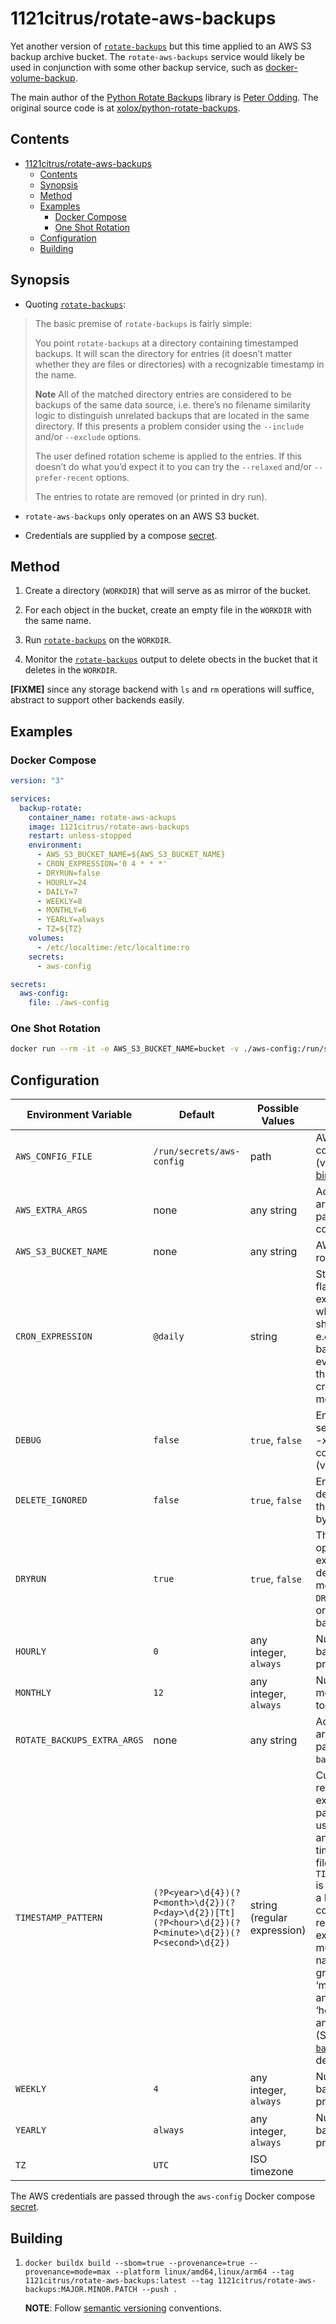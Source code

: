 # 1121citrus/rotate-aws-backups

Yet another version of [`rotate-backups`](https://pypi.org/project/rotate-backups/) but this time applied to an AWS S3 backup archive bucket. The `rotate-aws-backups` service would likely be used in conjunction with some other backup service, such as [docker-volume-backup](https://github.com/jareware/docker-volume-backup).

The main author of the [Python Rotate Backups](https://pypi.org/project/rotate-backups/) library is [Peter Odding](https://github.com/xolox). The original source code is at [xolox/python-rotate-backups](https://github.com/xolox/python-rotate-backups).

## Contents

- [1121citrus/rotate-aws-backups](#1121citrus-rotate-aws-backups)
  - [Contents](#contents)
  - [Synopsis](#synopsis)
  - [Method](#method)
  - [Examples](#examples)
    - [Docker Compose](#docker-compose)
    - [One Shot Rotation](#one-shot-rotation)
  - [Configuration](#configuration)
  - [Building](#building)

## Synopsis

* Quoting [`rotate-backups`](https://pypi.org/project/rotate-backups/):

> The basic premise of `rotate-backups` is fairly simple:
>
>You point `rotate-backups` at a directory containing timestamped backups.
>It will scan the directory for entries (it doesn’t matter whether they are files or directories) with a recognizable timestamp in the name.
>
> **Note**
>All of the matched directory entries are considered to be backups of the same data source, i.e. there’s no filename similarity logic to distinguish unrelated backups that are located in the same directory. If this presents a problem consider using the `--include` and/or `--exclude` options.
>
>The user defined rotation scheme is applied to the entries. If this doesn’t do what you’d expect it to you can try the `--relaxed` and/or `--prefer-recent` options.
>
>The entries to rotate are removed (or printed in dry run).

* `rotate-aws-backups` only operates on an AWS S3 bucket.

* Credentials are supplied by a compose [secret](https://docs.docker.com/compose/how-tos/use-secrets/).

## Method

1. Create a directory (`WORKDIR`) that will serve as as mirror of the bucket.

2. For each object in the bucket, create an empty file in the `WORKDIR` with the same name.

3. Run [`rotate-backups`](https://pypi.org/project/rotate-backups/) on the `WORKDIR`.

4. Monitor the [`rotate-backups`](https://pypi.org/project/rotate-backups/) output to delete obects in the bucket that it deletes in the `WORKDIR`.

**[FIXME]** since any storage backend with `ls` and `rm` operations will suffice, abstract to support other backends easily.

## Examples

### Docker Compose

```yml
version: "3"

services:
  backup-rotate:
    container_name: rotate-aws-ackups
    image: 1121citrus/rotate-aws-backups
    restart: unless-stopped
    environment:
      - AWS_S3_BUCKET_NAME=${AWS_S3_BUCKET_NAME}
      - CRON_EXPRESSION='0 4 * * *'
      - DRYRUN=false
      - HOURLY=24
      - DAILY=7
      - WEEKLY=8
      - MONTHLY=6
      - YEARLY=always
      - TZ=${TZ}
    volumes:
      - /etc/localtime:/etc/localtime:ro
    secrets:
      - aws-config

secrets:
  aws-config:
    file: ./aws-config
```

### One Shot Rotation

```sh
docker run --rm -it -e AWS_S3_BUCKET_NAME=bucket -v ./aws-config:/run/secrets/aws-config 1121citrus/rotate-aws-backups rotate
```

## Configuration

Environment Variable | Default | Possible Values | Notes
--- | --- | --- | ---
`AWS_CONFIG_FILE` | `/run/secrets/aws-config` | path | AWS configuration file (via [secret](https://docs.docker.com/compose/how-tos/use-secrets/) or [bind](https://docs.docker.com/engine/storage/bind-mounts/))
`AWS_EXTRA_ARGS` | none | any string | Additional arguments to pass to `aws` commands
`AWS_S3_BUCKET_NAME` | none | any string | AWS bucket to rotate
`CRON_EXPRESSION` | `@daily` | string | Standard debian-flavored cron expression for when the backup should run. Use e.g. `0 4 * * *` to back up at 4 AM every night. See the man page or crontab.guru for more.                                                                                                                                                                                                `DAILY` | `7` | any integer, `always` | Number of daily backups to preserve.
`DEBUG` | `false` | `true`, `false` | Enable/Disable to set/clear the shall -x (display command) and -v (verbose) options
`DELETE_IGNORED` | `false` | `true`, `false` | Enable/Disable deletion of files that are ignored by `rotate-backups`
`DRYRUN` | `true` | `true`, `false` | The dry-run option must explicitly be deactivated by means of `DRYRUN=false` in order to remove backups.
`HOURLY` | `0`  | any integer, `always` | Number of hourly backups to preserve.
`MONTHLY` | `12` | any integer, `always` | Number of monthly backups to preserve.
`ROTATE_BACKUPS_EXTRA_ARGS` | none | any string | Additional arguments to pass to `rotate-backups` command
`TIMESTAMP_PATTERN` | `(?P<year>\d{4})(?P<month>\d{2})(?P<day>\d{2})[Tt](?P<hour>\d{2})(?P<minute>\d{2})(?P<second>\d{2})` | string (regular expression) | Customize the regular expression pattern that is used to match and extract timestamps from filenames. `TIMESTAMP_PATTERN` is expected to be a Python compatible regular expression that must define the named capture groups ‘year’, ‘month’ and ‘day’ and may define ‘hour’, ‘minute’ and ‘second’. (See [`rotate-backups`](https://pypi.org/project/rotate-backups/) for details)
`WEEKLY` | `4` | any integer, `always` | Number of weekly backups to preserve.
`YEARLY` | `always`| any integer, `always` | Number of yearly backups to preserve.
`TZ` | `UTC` | ISO timezone | 

The AWS credentials are passed through the `aws-config` Docker compose [secret](https://docs.docker.com/compose/how-tos/use-secrets/).
 
## Building

1. `docker buildx build --sbom=true --provenance=true --provenance=mode=max --platform linux/amd64,linux/arm64 --tag 1121citrus/rotate-aws-backups:latest --tag 1121citrus/rotate-aws-backups:MAJOR.MINOR.PATCH --push .`

&nbsp;&nbsp;&nbsp;&nbsp;&nbsp;&nbsp;**NOTE**: Follow [semantic versioning](https://semver.org) conventions.
